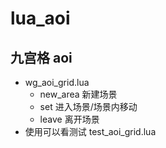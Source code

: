 # lua_aoi

## 九宫格 aoi

- wg_aoi_grid.lua
  - new_area 新建场景
  - set 进入场景/场景内移动
  - leave 离开场景
- 使用可以看测试 test_aoi_grid.lua
